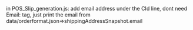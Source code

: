 
in POS_Slip_generation.js:
add email address under the CId line, dont need Email: tag, just print the email from data/orderformat.json=>shippingAddressSnapshot.email

